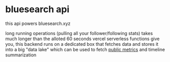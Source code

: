 # bluesearch api

this api powers bluesearch.xyz

long running operations (pulling all your follower/following stats) takes much longer than the alloted 60 seconds vercel serverless functions give you, this backend runs on a dedicated box that fetches data and stores it into a big "data lake" which can be used to fetch [public metrics](https://bluesearch.xyz/metrics) and timeline summarization
